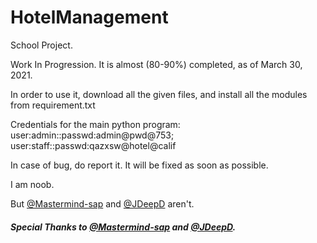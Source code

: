 # HotelManagement
School Project.

Work In Progression. It is almost (80-90%) completed, as of March 30, 2021.

In order to use it, download all the given files, and install all the modules from requirement.txt

Credentials for the main python program:
user:admin::passwd:admin@pwd@753; user:staff::passwd:qazxsw@hotel@calif

In case of bug, do report it. It will be fixed as soon as possible.

I am noob.

But [@Mastermind-sap](https://github.com/Mastermind-sap) and [@JDeepD](https://github.com/JDeepD) aren't.

##### Special Thanks to [@Mastermind-sap](https://github.com/Mastermind-sap) and [@JDeepD](https://github.com/JDeepD).
